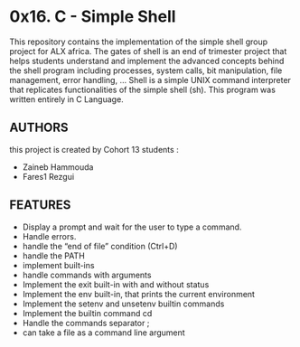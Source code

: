 # 0x16. C - Simple Shell

This repository contains the implementation of the simple shell group project for ALX africa.
The gates of shell is an end of trimester project that helps students understand and implement the advanced concepts behind the shell program including processes, system calls, bit manipulation, file management, error handling, ...
Shell is a simple UNIX command interpreter that replicates functionalities of the simple shell (sh).
This program was written entirely in C Language.

## AUTHORS

this project is created by Cohort 13 students :
- Zaineb Hammouda
- Fares1 Rezgui

## FEATURES

- Display a prompt and wait for the user to type a command.
- Handle errors.
- handle the “end of file” condition (Ctrl+D)
- handle the PATH
- implement built-ins
- handle commands with arguments
- Implement the exit built-in with and without status
- Implement the env built-in, that prints the current environment
- Implement the setenv and unsetenv builtin commands
- Implement the builtin command cd
- Handle the commands separator ;
- can take a file as a command line argument
